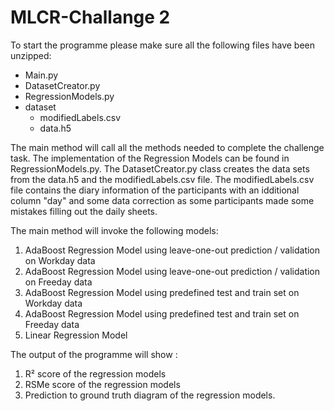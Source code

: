 # MLCR-Challange 2

To start the programme please make sure all the following files have been unzipped:

- Main.py
- DatasetCreator.py
- RegressionModels.py
- dataset
  - modifiedLabels.csv
  - data.h5

The main method will call all the methods needed to complete the challenge task. The implementation of the Regression Models can be found in RegressionModels.py. The DatasetCreator.py class creates the data sets from the data.h5 and the modifiedLabels.csv file. The modifiedLabels.csv file contains the diary information of the participants with an idditional column "day" and some data correction as some participants made some mistakes filling out the daily sheets.

The main method will invoke the following models:

1. AdaBoost Regression Model using leave-one-out prediction / validation on Workday data
2. AdaBoost Regression Model using leave-one-out prediction / validation on Freeday data
3. AdaBoost Regression Model using predefined test and train set on Workday data
4. AdaBoost Regression Model using predefined test and train set on Freeday data
5. Linear Regression Model 

The output of the programme will show :

1. R² score of the regression models
2. RSMe score of the regression models
3. Prediction to ground truth diagram of the regression models.
